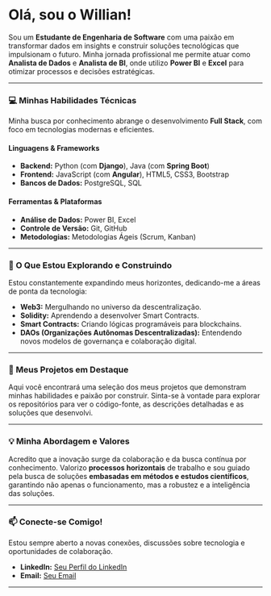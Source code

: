 # Olá, sou o Willian!

Sou um **Estudante de Engenharia de Software** com uma paixão em transformar dados em insights e construir soluções tecnológicas que impulsionam o futuro. Minha jornada profissional me permite atuar como **Analista de Dados** e **Analista de BI**, onde utilizo **Power BI** e **Excel** para otimizar processos e decisões estratégicas.

---

### 💻 Minhas Habilidades Técnicas

Minha busca por conhecimento abrange o desenvolvimento **Full Stack**, com foco em tecnologias modernas e eficientes.

#### Linguagens & Frameworks
* **Backend:** Python (com **Django**), Java (com **Spring Boot**)
* **Frontend:** JavaScript (com **Angular**), HTML5, CSS3, Bootstrap
* **Bancos de Dados:** PostgreSQL, SQL

#### Ferramentas & Plataformas
* **Análise de Dados:** Power BI, Excel
* **Controle de Versão:** Git, GitHub
* **Metodologias:** Metodologias Ágeis (Scrum, Kanban)

---

### 🌱 O Que Estou Explorando e Construindo

Estou constantemente expandindo meus horizontes, dedicando-me a áreas de ponta da tecnologia:

* **Web3:** Mergulhando no universo da descentralização.
* **Solidity:** Aprendendo a desenvolver Smart Contracts.
* **Smart Contracts:** Criando lógicas programáveis para blockchains.
* **DAOs (Organizações Autônomas Descentralizadas):** Entendendo novos modelos de governança e colaboração digital.

---

### 🌟 Meus Projetos em Destaque

Aqui você encontrará uma seleção dos meus projetos que demonstram minhas habilidades e paixão por construir. Sinta-se à vontade para explorar os repositórios para ver o código-fonte, as descrições detalhadas e as soluções que desenvolvi.

> 

---

### 💡 Minha Abordagem e Valores

Acredito que a inovação surge da colaboração e da busca contínua por conhecimento. Valorizo **processos horizontais** de trabalho e sou guiado pela busca de soluções **embasadas em métodos e estudos científicos**, garantindo não apenas o funcionamento, mas a robustez e a inteligência das soluções.

---

### 📫 Conecte-se Comigo!

Estou sempre aberto a novas conexões, discussões sobre tecnologia e oportunidades de colaboração.

* **LinkedIn:** [Seu Perfil do LinkedIn](https://www.linkedin.com/in/williansilvamamede/)
* **Email:** [Seu Email](mailto:williansilvamamede@gmail.com)

---
